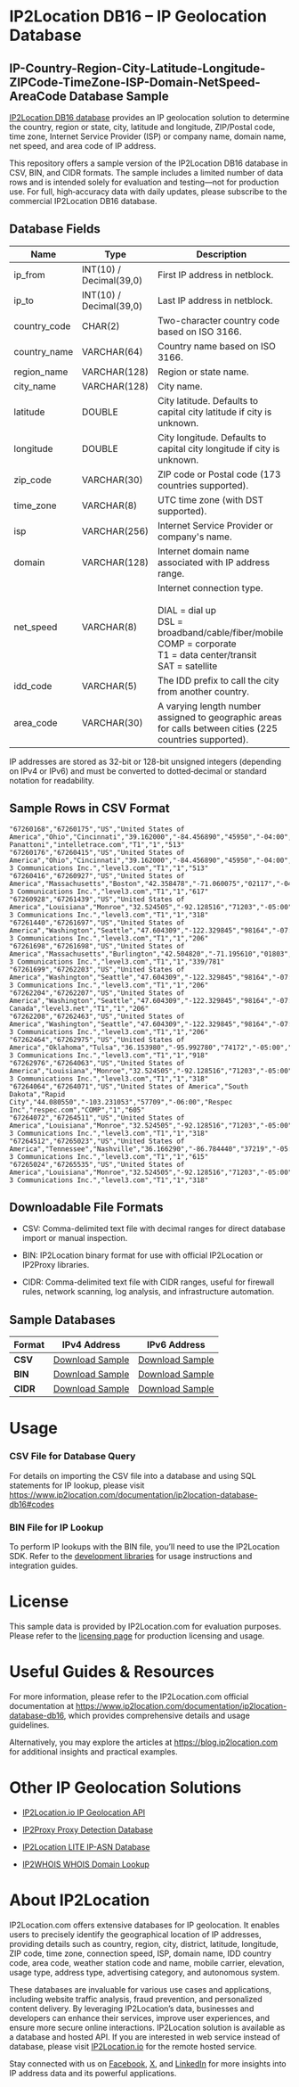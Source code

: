 # IP2Location DB16 – IP Geolocation Database

## IP-Country-Region-City-Latitude-Longitude-ZIPCode-TimeZone-ISP-Domain-NetSpeed-AreaCode Database Sample

[IP2Location DB16 database](https://www.ip2location.com/database/db16-ip-country-region-city-latitude-longitude-zipcode-timezone-isp-domain-netspeed-areacode) provides an IP geolocation solution to determine the country, region or state, city, latitude and longitude, ZIP/Postal code, time zone, Internet Service Provider (ISP) or company name, domain name, net speed, and area code of IP address.

This repository offers a sample version of the IP2Location DB16 database in CSV, BIN, and CIDR formats. The sample includes a limited number of data rows and is intended solely for evaluation and testing—not for production use. For full, high‑accuracy data with daily updates, please subscribe to the commercial IP2Location DB16 database. 

## Database Fields

| **Name**      | **Type**                      | **Description**                                                                                   |
|---------------|-------------------------------|---------------------------------------------------------------------------------------------------|
| ip_from       | INT(10) / Decimal(39,0)       | First IP address in netblock.                                                                     |
| ip_to         | INT(10) / Decimal(39,0)       | Last IP address in netblock.                                                                      |
| country_code  | CHAR(2)                       | Two-character country code based on ISO 3166.                                                     |
| country_name  | VARCHAR(64)                   | Country name based on ISO 3166.                                                                   |
| region_name   | VARCHAR(128)                  | Region or state name.                                                                             |
| city_name     | VARCHAR(128)                  | City name.                                                                                        |
| latitude      | DOUBLE                        | City latitude. Defaults to capital city latitude if city is unknown.                             |
| longitude     | DOUBLE                        | City longitude. Defaults to capital city longitude if city is unknown.                           |
| zip_code      | VARCHAR(30)                   | ZIP code or Postal code (173 countries supported).                                                |
| time_zone     | VARCHAR(8)                    | UTC time zone (with DST supported).                                                               |
| isp           | VARCHAR(256)                  | Internet Service Provider or company's name.                                                      |
| domain        | VARCHAR(128)                  | Internet domain name associated with IP address range.                                            |
| net_speed     | VARCHAR(8)                    | Internet connection type. <br><br>DIAL = dial up<br>DSL = broadband/cable/fiber/mobile<br>COMP = corporate<br>T1 = data center/transit<br>SAT = satellite |
| idd_code      | VARCHAR(5)                    | The IDD prefix to call the city from another country.                                             |
| area_code     | VARCHAR(30)                   | A varying length number assigned to geographic areas for calls between cities (225 countries supported). |

IP addresses are stored as 32-bit or 128-bit unsigned integers (depending on IPv4 or IPv6) and must be converted to dotted‑decimal or standard notation for readability.

## Sample Rows in CSV Format
```csv
"67260168","67260175","US","United States of America","Ohio","Cincinnati","39.162000","-84.456890","45950","-04:00","Intelletrace Panattoni","intelletrace.com","T1","1","513"
"67260176","67260415","US","United States of America","Ohio","Cincinnati","39.162000","-84.456890","45950","-04:00","Level 3 Communications Inc.","level3.com","T1","1","513"
"67260416","67260927","US","United States of America","Massachusetts","Boston","42.358478","-71.060075","02117","-04:00","Level 3 Communications Inc.","level3.com","T1","1","617"
"67260928","67261439","US","United States of America","Louisiana","Monroe","32.524505","-92.128516","71203","-05:00","Level 3 Communications Inc.","level3.com","T1","1","318"
"67261440","67261697","US","United States of America","Washington","Seattle","47.604309","-122.329845","98164","-07:00","Level 3 Communications Inc.","level3.com","T1","1","206"
"67261698","67261698","US","United States of America","Massachusetts","Burlington","42.504820","-71.195610","01803","-04:00","Level 3 Communications Inc.","level3.com","T1","1","339/781"
"67261699","67262203","US","United States of America","Washington","Seattle","47.604309","-122.329845","98164","-07:00","Level 3 Communications Inc.","level3.com","T1","1","206"
"67262204","67262207","US","United States of America","Washington","Seattle","47.604309","-122.329845","98164","-07:00","Survitec Canada","level3.net","T1","1","206"
"67262208","67262463","US","United States of America","Washington","Seattle","47.604309","-122.329845","98164","-07:00","Level 3 Communications Inc.","level3.com","T1","1","206"
"67262464","67262975","US","United States of America","Oklahoma","Tulsa","36.153980","-95.992780","74172","-05:00","Level 3 Communications Inc.","level3.com","T1","1","918"
"67262976","67264063","US","United States of America","Louisiana","Monroe","32.524505","-92.128516","71203","-05:00","Level 3 Communications Inc.","level3.com","T1","1","318"
"67264064","67264071","US","United States of America","South Dakota","Rapid City","44.080550","-103.231053","57709","-06:00","Respec Inc","respec.com","COMP","1","605"
"67264072","67264511","US","United States of America","Louisiana","Monroe","32.524505","-92.128516","71203","-05:00","Level 3 Communications Inc.","level3.com","T1","1","318"
"67264512","67265023","US","United States of America","Tennessee","Nashville","36.166290","-86.784440","37219","-05:00","Level 3 Communications Inc.","level3.com","T1","1","615"
"67265024","67265535","US","United States of America","Louisiana","Monroe","32.524505","-92.128516","71203","-05:00","Level 3 Communications Inc.","level3.com","T1","1","318"
```

## Downloadable File Formats

- CSV: Comma-delimited text file with decimal ranges for direct database import or manual inspection.

- BIN: IP2Location binary format for use with official IP2Location or IP2Proxy libraries.

- CIDR: Comma-delimited text file with CIDR ranges, useful for firewall rules, network scanning, log analysis, and infrastructure automation.

## Sample Databases

| Format       | IPv4 Address                                                                                                          | IPv6 Address                                                                                                          |
|--------------|----------------------------------------------------------------------------------------------------------------------|----------------------------------------------------------------------------------------------------------------------|
| **CSV**      | [Download Sample](https://github.com/ip2location/sample-databases/tree/main/IP2Location/DB16/ip2location-db16-sample.ipv4.csv) | [Download Sample](https://github.com/ip2location/sample-databases/tree/main/IP2Location/DB16/ip2location-db16-sample.ipv6.csv) |
| **BIN**      | [Download Sample](https://github.com/ip2location/sample-databases/tree/main/IP2Location/DB16/ip2location-db16-sample.ipv4.bin) | [Download Sample](https://github.com/ip2location/sample-databases/tree/main/IP2Location/DB16/ip2location-db16-sample.ipv6.bin) |
| **CIDR**     | [Download Sample](https://github.com/ip2location/sample-databases/tree/main/IP2Location/DB16/ip2location-db16-sample.ipv4.cidr.csv) | [Download Sample](https://github.com/ip2location/sample-databases/tree/main/IP2Location/DB16/ip2location-db16-sample.ipv6.cidr.csv) |


# Usage

### CSV File for Database Query

For details on importing the CSV file into a database and using SQL statements for IP lookup, please visit <https://www.ip2location.com/documentation/ip2location-database-db16#codes>

### BIN File for IP Lookup

To perform IP lookups with the BIN file, you’ll need to use the IP2Location SDK. Refer to the [development libraries](https://www.ip2location.com/development-libraries/) for usage instructions and integration guides.

# License

This sample data is provided by IP2Location.com for evaluation purposes. Please refer to the [licensing page](https://www.ip2location.com/licensing) for production licensing and usage.

# Useful Guides & Resources

For more information, please refer to the IP2Location.com official documentation at <https://www.ip2location.com/documentation/ip2location-database-db16>, which provides comprehensive details and usage guidelines.

Alternatively, you may explore the articles at <https://blog.ip2location.com> for additional insights and practical examples.

# Other IP Geolocation Solutions

- [IP2Location.io IP Geolocation API](https://www.ip2location.io)

- [IP2Proxy Proxy Detection Database](https://www.ip2location.com/database/ip2proxy)

- [IP2Location LITE IP-ASN Database](https://lite.ip2location.com/database-asn)

- [IP2WHOIS WHOIS Domain Lookup](https://www.ip2whois.com/)

# About IP2Location

IP2Location.com offers extensive databases for IP geolocation. It enables users to precisely identify the geographical location of IP addresses, providing details such as country, region, city, district, latitude, longitude, ZIP code, time zone, connection speed, ISP, domain name, IDD country code, area code, weather station code and name, mobile carrier, elevation, usage type, address type, advertising category, and autonomous system.

These databases are invaluable for various use cases and applications, including website traffic analysis, fraud prevention, and personalized content delivery. By leveraging IP2Location’s data, businesses and developers can enhance their services, improve user experiences, and ensure more secure online interactions. IP2Location solution is available as a database and hosted API. If you are interested in web service instead of database, please visit [IP2Location.io](https://www.ip2location.io) for the remote hosted service.

Stay connected with us on [Facebook](https://www.facebook.com/ip2location), [X](https://x.com/ip2location), and [LinkedIn](https://www.linkedin.com/company/ip2location) for more insights into IP address data and its powerful applications.